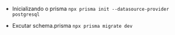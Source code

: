 - Inicializando o prisma `npx prisma init --datasource-provider postgresql`

- Excutar schema.prisma `npx prisma migrate dev`